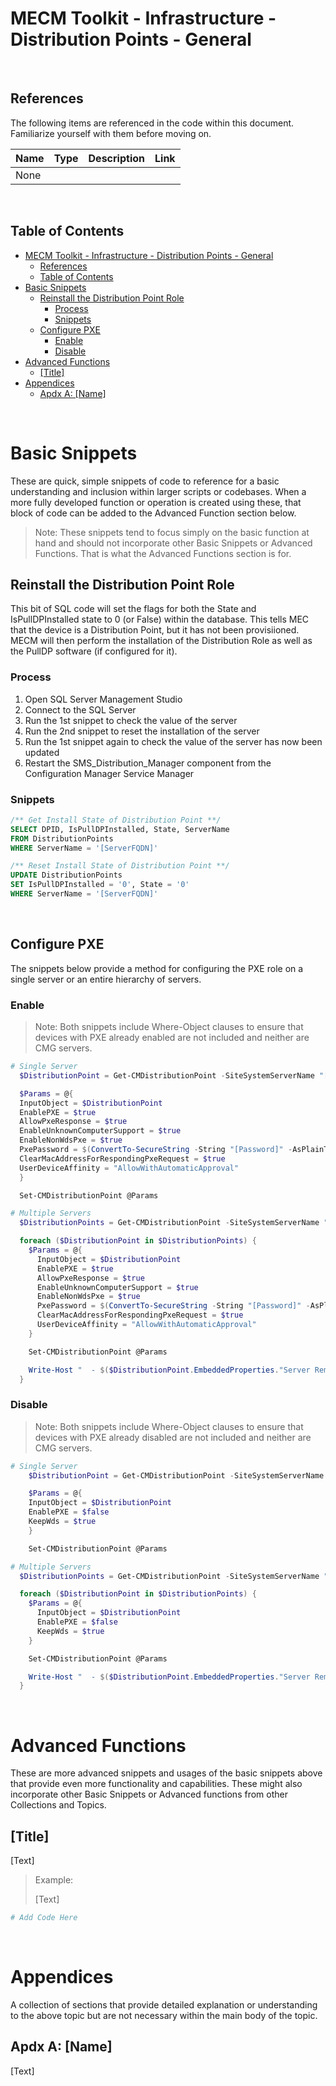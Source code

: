 # MECM Toolkit - Infrastructure - Distribution Points - General

&nbsp;

## References

The following items are referenced in the code within this document. Familiarize yourself with them before moving on.

| Name       | Type       | Description                                                    | Link |
|------------|------------|----------------------------------------------------------------|------|
| None | | | |

&nbsp;

## Table of Contents

- [MECM Toolkit - Infrastructure - Distribution Points - General](#mecm-toolkit---infrastructure---distribution-points---general)
  - [References](#references)
  - [Table of Contents](#table-of-contents)
- [Basic Snippets](#basic-snippets)
  - [Reinstall the Distribution Point Role](#reinstall-the-distribution-point-role)
    - [Process](#process)
    - [Snippets](#snippets)
  - [Configure PXE](#configure-pxe)
    - [Enable](#enable)
    - [Disable](#disable)
- [Advanced Functions](#advanced-functions)
  - [\[Title\]](#title)
- [Appendices](#appendices)
  - [Apdx A: \[Name\]](#apdx-a-name)

&nbsp;

# Basic Snippets

These are quick, simple snippets of code to reference for a basic understanding and inclusion within larger scripts or codebases. When a more fully developed function or operation is created using these, that block of code can be added to the Advanced Function section below.

> Note: These snippets tend to focus simply on the basic function at hand and should not incorporate other Basic Snippets or Advanced Functions. That is what the Advanced Functions section is for.

## Reinstall the Distribution Point Role

This bit of SQL code will set the flags for both the State and IsPullDPInstalled state to 0 (or False) within the database. This tells MEC that the device is a Distribution Point, but it has not been provisiioned. MECM will then perform the installation of the Distribution Role as well as the PullDP software (if configured for it).

### Process

1. Open SQL Server Management Studio
2. Connect to the SQL Server
3. Run the 1st snippet to check the value of the server
4. Run the 2nd snippet to reset the installation of the server
5. Run the 1st snippet again to check the value of the server has now been updated
6. Restart the SMS_Distribution_Manager component from the Configuration Manager Service Manager

### Snippets

```sql
/** Get Install State of Distribution Point **/
SELECT DPID, IsPullDPInstalled, State, ServerName
FROM DistributionPoints
WHERE ServerName = '[ServerFQDN]'

/** Reset Install State of Distribution Point **/
UPDATE DistributionPoints
SET IsPullDPInstalled = '0', State = '0'
WHERE ServerName = '[ServerFQDN]'
```

&nbsp;

## Configure PXE

The snippets below provide a method for configuring the PXE role on a single server or an entire hierarchy of servers.

### Enable

> Note: Both snippets include Where-Object clauses to ensure that devices with PXE already enabled are not included and neither are CMG servers.

```powershell
# Single Server
  $DistributionPoint = Get-CMDistributionPoint -SiteSystemServerName "[SERVERFQDN]" | Where-Object {($_.EmbeddedProperties.IsPXE.Value -eq 0) -and ($_.NALType -ne "Windows Azure")}

  $Params = @{
  InputObject = $DistributionPoint
  EnablePXE = $true
  AllowPxeResponse = $true
  EnableUnknownComputerSupport = $true
  EnableNonWdsPxe = $true
  PxePassword = $(ConvertTo-SecureString -String "[Password]" -AsPlainText -Force)
  ClearMacAddressForRespondingPxeRequest = $true
  UserDeviceAffinity = "AllowWithAutomaticApproval"
  }

  Set-CMDistributionPoint @Params

# Multiple Servers
  $DistributionPoints = Get-CMDistributionPoint -SiteSystemServerName "*" | Where-Object {($_.EmbeddedProperties.IsPXE.Value -eq 0) -and ($_.NALType -ne "Windows Azure")}

  foreach ($DistributionPoint in $DistributionPoints) {
    $Params = @{
      InputObject = $DistributionPoint
      EnablePXE = $true
      AllowPxeResponse = $true
      EnableUnknownComputerSupport = $true
      EnableNonWdsPxe = $true
      PxePassword = $(ConvertTo-SecureString -String "[Password]" -AsPlainText -Force)
      ClearMacAddressForRespondingPxeRequest = $true
      UserDeviceAffinity = "AllowWithAutomaticApproval"
    }

    Set-CMDistributionPoint @Params

    Write-Host "  - $($DistributionPoint.EmbeddedProperties."Server Remote Name".Value1): PXE Enabled"
  }
```

### Disable

> Note: Both snippets include Where-Object clauses to ensure that devices with PXE already disabled are not included and neither are CMG servers.

```powershell
# Single Server
	$DistributionPoint = Get-CMDistributionPoint -SiteSystemServerName "[ServerFQDN]" | Where-Object {($_.EmbeddedProperties.IsPXE.Value -eq 1) -and ($_.NALType -ne "Windows Azure")}

	$Params = @{
	InputObject = $DistributionPoint
	EnablePXE = $false
	KeepWds = $true
	}

	Set-CMDistributionPoint @Params

# Multiple Servers
  $DistributionPoints = Get-CMDistributionPoint -SiteSystemServerName "*" | Where-Object {($_.EmbeddedProperties.IsPXE.Value -eq 1) -and ($_.NALType -ne "Windows Azure")}

  foreach ($DistributionPoint in $DistributionPoints) {
    $Params = @{
      InputObject = $DistributionPoint
      EnablePXE = $false
      KeepWds = $true
    }

    Set-CMDistributionPoint @Params

    Write-Host "  - $($DistributionPoint.EmbeddedProperties."Server Remote Name".Value1): PXE Disabled"
  }
```

&nbsp;

# Advanced Functions

These are more advanced snippets and usages of the basic snippets above that provide even more functionality and capabilities. These might also incorporate other Basic Snippets or Advanced functions from other Collections and Topics.

## [Title]

[Text]

> Example:
>
> [Text]

```powershell
# Add Code Here
```

&nbsp;

# Appendices

A collection of sections that provide detailed explanation or understanding to the above topic but are not necessary within the main body of the topic.

## Apdx A: [Name]

[Text]